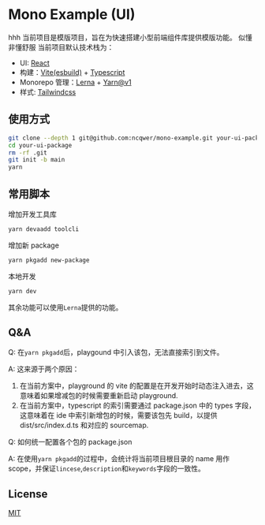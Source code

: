 # Mono Example (UI)

hhh
当前项目是模版项目，旨在为快速搭建小型前端组件库提供模版功能。
似懂非懂舒服
当前项目默认技术栈为：

- UI: [React](https://reactjs.org/)
- 构建：[Vite(esbuild)](https://vitejs.dev/) + [Typescript](https://www.typescriptlang.org/)
- Monorepo 管理：[Lerna](https://github.com/lerna/lerna) + [Yarn@v1](https://classic.yarnpkg.com/lang/en/)
- 样式: [Tailwindcss](https://tailwindcss.com/)

## 使用方式

```bash
git clone --depth 1 git@github.com:ncqwer/mono-example.git your-ui-package
cd your-ui-package
rm -rf .git
git init -b main
yarn
```

## 常用脚本

增加开发工具库

```bash
yarn devaadd toolcli
```

增加新 package

```bash
yarn pkgadd new-package
```

本地开发

```bash
yarn dev
```

其余功能可以使用`Lerna`提供的功能。

## Q&A

Q: 在`yarn pkgadd`后，playgound 中引入该包，无法直接索引到文件。

A: 这来源于两个原因：

1. 在当前方案中，playground 的 vite 的配置是在开发开始时动态注入进去，这意味着如果增减包的时候需要重新启动 playground.
2. 在当前方案中，typescript 的索引需要通过 package.json 中的 types 字段，这意味着在 ide 中索引新增包的时候，需要该包先 build，以提供 dist/src/index.d.ts 和对应的 sourcemap.

Q: 如何统一配置各个包的 package.json

A: 在使用`yarn pkgadd`的过程中，会统计将当前项目根目录的 name 用作 scope，并保证`lincese`,`description`和`keywords`字段的一致性。

## License

[MIT](https://choosealicense.com/licenses/mit/)
